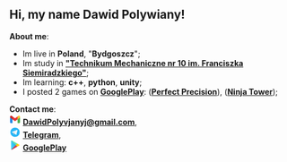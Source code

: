 Hi, my name Dawid Polywiany!
-
**About me**:
- Im live in **Poland**, "**Bydgoszcz**";
- Im study in [**"Technikum Mechaniczne nr 10 im. Franciszka Siemiradzkiego"**](https://zsm1.bydgoszcz.pl/);
- Im learning: **c++**, **python**, **unity**;
- I posted 2 games on [**GooglePlay**](https://play.google.com/store/apps/developer?id=DPgameStudio): ([**Perfect Precision**](https://play.google.com/store/apps/details?id=com.DPgameStudio.PerfectPrecision)), ([**Ninja Tower**](https://play.google.com/store/apps/details?id=com.DPgameStudio.NinjaTower));

**Contact me**:\
<img src="/GmailIcon.png" width=20px/> **DawidPolyvjanyj@gmail.com**,\
<img src="/TelegramIcon.png" width=20px/> [**Telegram**](https://t.me/DawidPolywiany),\
<img src="/GooglePlayIcon.png" width=20px/> [**GooglePlay**](https://play.google.com/store/apps/developer?id=DPgameStudio)
<!--
**DawidPolywiany/DawidPolywiany** is a ✨ _special_ ✨ repository because its `README.md` (this file) appears on your GitHub profile.

Here are some ideas to get you started:

- 🔭 I’m currently working on ...
- 🌱 I’m currently learning ...
- 👯 I’m looking to collaborate on ...
- 🤔 I’m looking for help with ...
- 💬 Ask me about ...
- 📫 How to reach me: ...
- 😄 Pronouns: ...
- ⚡ Fun fact: ...
-->
